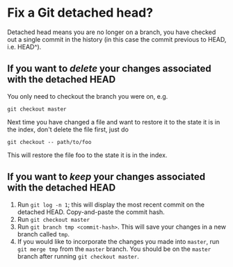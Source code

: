 Fix a Git detached head?
=====================

Detached head means you are no longer on a branch, you have checked out a single commit in the history (in this case the commit previous to HEAD, i.e. HEAD^).

If you want to *delete* your changes associated with the detached HEAD
-------------------

You only need to checkout the branch you were on, e.g.

`git checkout master`

Next time you have changed a file and want to restore it to the state it is in the index, don't delete the file first, just do

`git checkout -- path/to/foo`

This will restore the file foo to the state it is in the index. 

If you want to *keep* your changes associated with the detached HEAD
-------------------

1. Run `git log -n 1`; this will display the most recent commit on the detached HEAD. Copy-and-paste the commit hash.
2. Run `git checkout master`
3. Run `git branch tmp <commit-hash>`. This will save your changes in a new branch called `tmp`.
4. If you would like to incorporate the changes you made into `master`, run `git merge tmp` from the `master` branch. You should be on the `master` branch after running `git checkout master`.